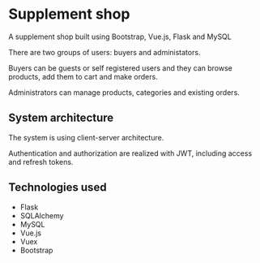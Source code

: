 # Supplement shop

A supplement shop built using Bootstrap, Vue.js, Flask and MySQL

There are two groups of users: buyers and administators.

Buyers can be guests or self registered users and they can browse products, add them to cart and make orders.

Administrators can manage products, categories and existing orders.

## System architecture

The system is using client-server architecture.

Authentication and authorization are realized with JWT, including access and refresh tokens.

## Technologies used

- Flask
- SQLAlchemy
- MySQL
- Vue.js
- Vuex
- Bootstrap
